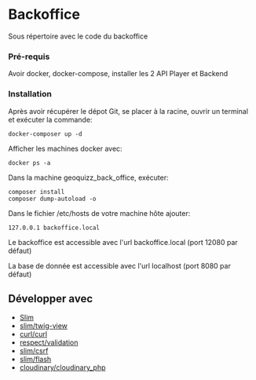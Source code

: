 # Backoffice

Sous répertoire avec le code du backoffice

### Pré-requis

Avoir docker, docker-compose, installer les 2 API Player et Backend

### Installation

Après avoir récupérer le dépot Git, se placer à la racine, ouvrir un terminal et exécuter la commande: 
```
docker-composer up -d
```
Afficher les machines docker avec:
```
docker ps -a
```
Dans la machine geoquizz_back_office, exécuter:
```
composer install
composer dump-autoload -o
```
Dans le fichier /etc/hosts de votre machine hôte ajouter:
```
127.0.0.1 backoffice.local
```
Le backoffice est accessible avec l'url backoffice.local (port 12080 par défaut)

La base de donnée est accessible avec l'url localhost (port 8080 par défaut)

## Développer avec

* [Slim](https://packagist.org/packages/slim/slim)
* [slim/twig-view](https://packagist.org/packages/slim/twig-view)
* [curl/curl](https://packagist.org/packages/curl/curl)
* [respect/validation](https://packagist.org/packages/respect/validation)
* [slim/csrf](https://packagist.org/packages/slim/csrf)
* [slim/flash](https://packagist.org/packages/slim/flash)
* [cloudinary/cloudinary_php](https://packagist.org/packages/cloudinary/cloudinary_php)
